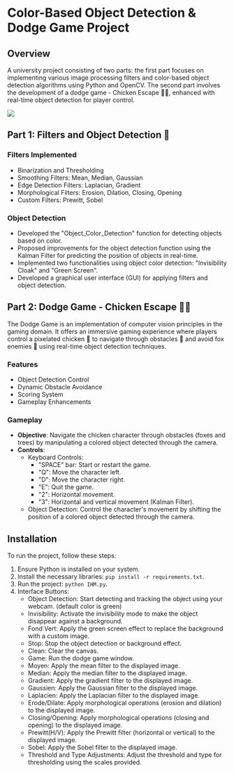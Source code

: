 # Color-Based Object Detection & Dodge Game Project

## Overview

A university project consisting of two parts: the first part focuses on implementing various image processing filters and color-based object detection algorithms using Python and OpenCV. The second part involves the development of a dodge game - Chicken Escape 🐔🦊, enhanced with real-time object detection for player control.

<div style="width: 100%; display: flex;">
  <img src="interfaceFinal/screenshots/full_interface.png"/>
</div>

## Part 1: Filters and Object Detection 📸

### Filters Implemented
- Binarization and Thresholding
- Smoothing Filters: Mean, Median, Gaussian
- Edge Detection Filters: Laplacian, Gradient
- Morphological Filters: Erosion, Dilation, Closing, Opening
- Custom Filters: Prewitt, Sobel

### Object Detection
- Developed the "Object_Color_Detection" function for detecting objects based on color.
- Proposed improvements for the object detection function using the Kalman Filter for predicting the position of objects in real-time.
- Implemented two functionalities using object color detection: "Invisibility Cloak" and "Green Screen".
- Developed a graphical user interface (GUI) for applying filters and object detection.

## Part 2: Dodge Game - Chicken Escape 🐔🦊

The Dodge Game is an implementation of computer vision principles in the gaming domain. It offers an immersive gaming experience where players control a pixelated chicken 🐔 to navigate through obstacles 🌳 and avoid fox enemies 🦊 using real-time object detection techniques.

### Features
- Object Detection Control
- Dynamic Obstacle Avoidance
- Scoring System
- Gameplay Enhancements

### Gameplay
- **Objective**: Navigate the chicken character through obstacles (foxes and trees) by manipulating a colored object detected through the camera.
- **Controls**:
    - Keyboard Controls:
        - "SPACE" bar: Start or restart the game.
        - "Q": Move the character left.
        - "D": Move the character right.
        - "E": Quit the game.
        - "2": Horizontal movement.
        - "3": Horizontal and vertical movement (Kalman Filter).
    - Object Detection: Control the character's movement by shifting the position of a colored object detected through the camera.

## Installation
To run the project, follow these steps:

1. Ensure Python is installed on your system.
2. Install the necessary libraries: `pip install -r requirements.txt`.
3. Run the project: `python IHM.py`.
4. Interface Buttons:
    - Object Detection: Start detecting and tracking the object using your webcam. (default color is green)
    - Invisibility: Activate the invisibility mode to make the object disappear against a background.
    - Fond Vert: Apply the green screen effect to replace the background with a custom image.
    - Stop: Stop the object detection or background effect.
    - Clean: Clear the canvas.
    - Game: Run the dodge game window.
    - Moyen: Apply the mean filter to the displayed image.
    - Median: Apply the median filter to the displayed image.
    - Gradient: Apply the gradient filter to the displayed image.
    - Gaussien: Apply the Gaussian filter to the displayed image.
    - Laplacien: Apply the Laplacian filter to the displayed image.
    - Erode/Dilate: Apply morphological operations (erosion and dilation) to the displayed image.
    - Closing/Opening: Apply morphological operations (closing and opening) to the displayed image.
    - Prewitt(H/V): Apply the Prewitt filter (horizontal or vertical) to the displayed image.
    - Sobel: Apply the Sobel filter to the displayed image.
    - Threshold and Type Adjustments: Adjust the threshold and type for thresholding using the scales provided.
